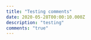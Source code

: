 ```yaml
---
title: "Testing comments"
date: 2020-05-28T00:00:10.000Z
description: "testing"
comments: "true"
---
```

